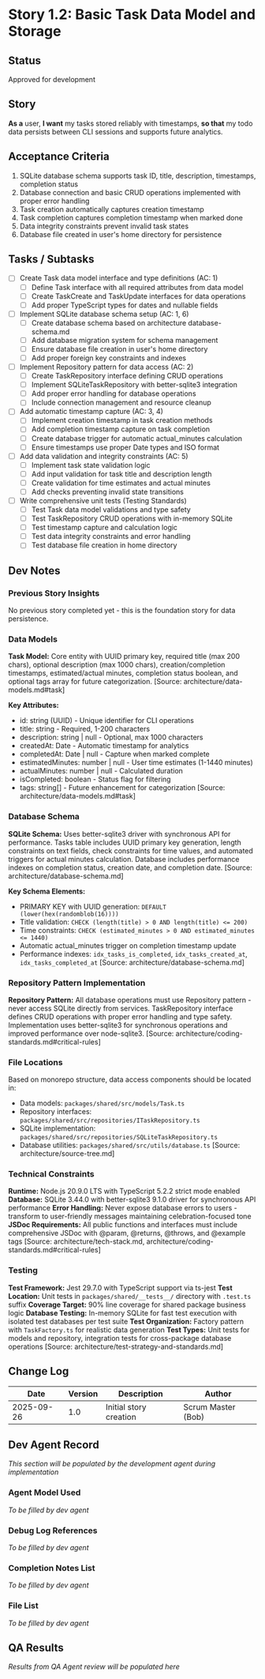 # Story 1.2: Basic Task Data Model and Storage

## Status
Approved for development

## Story
**As a** user,
**I want** my tasks stored reliably with timestamps,
**so that** my todo data persists between CLI sessions and supports future analytics.

## Acceptance Criteria
1. SQLite database schema supports task ID, title, description, timestamps, completion status
2. Database connection and basic CRUD operations implemented with proper error handling
3. Task creation automatically captures creation timestamp
4. Task completion captures completion timestamp when marked done
5. Data integrity constraints prevent invalid task states
6. Database file created in user's home directory for persistence

## Tasks / Subtasks
- [ ] Create Task data model interface and type definitions (AC: 1)
  - [ ] Define Task interface with all required attributes from data model
  - [ ] Create TaskCreate and TaskUpdate interfaces for data operations
  - [ ] Add proper TypeScript types for dates and nullable fields
- [ ] Implement SQLite database schema setup (AC: 1, 6)
  - [ ] Create database schema based on architecture database-schema.md
  - [ ] Add database migration system for schema management
  - [ ] Ensure database file creation in user's home directory
  - [ ] Add proper foreign key constraints and indexes
- [ ] Implement Repository pattern for data access (AC: 2)
  - [ ] Create TaskRepository interface defining CRUD operations
  - [ ] Implement SQLiteTaskRepository with better-sqlite3 integration
  - [ ] Add proper error handling for database operations
  - [ ] Include connection management and resource cleanup
- [ ] Add automatic timestamp capture (AC: 3, 4)
  - [ ] Implement creation timestamp in task creation methods
  - [ ] Add completion timestamp capture on task completion
  - [ ] Create database trigger for automatic actual_minutes calculation
  - [ ] Ensure timestamps use proper Date types and ISO format
- [ ] Add data validation and integrity constraints (AC: 5)
  - [ ] Implement task state validation logic
  - [ ] Add input validation for task title and description length
  - [ ] Create validation for time estimates and actual minutes
  - [ ] Add checks preventing invalid state transitions
- [ ] Write comprehensive unit tests (Testing Standards)
  - [ ] Test Task data model validations and type safety
  - [ ] Test TaskRepository CRUD operations with in-memory SQLite
  - [ ] Test timestamp capture and calculation logic
  - [ ] Test data integrity constraints and error handling
  - [ ] Test database file creation in home directory

## Dev Notes

### Previous Story Insights
No previous story completed yet - this is the foundation story for data persistence.

### Data Models
**Task Model:** Core entity with UUID primary key, required title (max 200 chars), optional description (max 1000 chars), creation/completion timestamps, estimated/actual minutes, completion status boolean, and optional tags array for future categorization. [Source: architecture/data-models.md#task]

**Key Attributes:**
- id: string (UUID) - Unique identifier for CLI operations
- title: string - Required, 1-200 characters
- description: string | null - Optional, max 1000 characters
- createdAt: Date - Automatic timestamp for analytics
- completedAt: Date | null - Capture when marked complete
- estimatedMinutes: number | null - User time estimates (1-1440 minutes)
- actualMinutes: number | null - Calculated duration
- isCompleted: boolean - Status flag for filtering
- tags: string[] - Future enhancement for categorization
[Source: architecture/data-models.md#task]

### Database Schema
**SQLite Schema:** Uses better-sqlite3 driver with synchronous API for performance. Tasks table includes UUID primary key generation, length constraints on text fields, check constraints for time values, and automated triggers for actual minutes calculation. Database includes performance indexes on completion status, creation date, and completion date. [Source: architecture/database-schema.md]

**Key Schema Elements:**
- PRIMARY KEY with UUID generation: `DEFAULT (lower(hex(randomblob(16))))`
- Title validation: `CHECK (length(title) > 0 AND length(title) <= 200)`
- Time constraints: `CHECK (estimated_minutes > 0 AND estimated_minutes <= 1440)`
- Automatic actual_minutes trigger on completion timestamp update
- Performance indexes: `idx_tasks_is_completed`, `idx_tasks_created_at`, `idx_tasks_completed_at`
[Source: architecture/database-schema.md]

### Repository Pattern Implementation
**Repository Pattern:** All database operations must use Repository pattern - never access SQLite directly from services. TaskRepository interface defines CRUD operations with proper error handling and type safety. Implementation uses better-sqlite3 for synchronous operations and improved performance over node-sqlite3. [Source: architecture/coding-standards.md#critical-rules]

### File Locations
Based on monorepo structure, data access components should be located in:
- Data models: `packages/shared/src/models/Task.ts`
- Repository interfaces: `packages/shared/src/repositories/ITaskRepository.ts`
- SQLite implementation: `packages/shared/src/repositories/SQLiteTaskRepository.ts`
- Database utilities: `packages/shared/src/utils/database.ts`
[Source: architecture/source-tree.md]

### Technical Constraints
**Runtime:** Node.js 20.9.0 LTS with TypeScript 5.2.2 strict mode enabled
**Database:** SQLite 3.44.0 with better-sqlite3 9.1.0 driver for synchronous API performance
**Error Handling:** Never expose database errors to users - transform to user-friendly messages maintaining celebration-focused tone
**JSDoc Requirements:** All public functions and interfaces must include comprehensive JSDoc with @param, @returns, @throws, and @example tags
[Source: architecture/tech-stack.md, architecture/coding-standards.md#critical-rules]

### Testing
**Test Framework:** Jest 29.7.0 with TypeScript support via ts-jest
**Test Location:** Unit tests in `packages/shared/__tests__/` directory with `.test.ts` suffix
**Coverage Target:** 90% line coverage for shared package business logic
**Database Testing:** In-memory SQLite for fast test execution with isolated test databases per test suite
**Test Organization:** Factory pattern with `TaskFactory.ts` for realistic data generation
**Test Types:** Unit tests for models and repository, integration tests for cross-package database operations
[Source: architecture/test-strategy-and-standards.md]

## Change Log
| Date | Version | Description | Author |
|------|---------|-------------|---------|
| 2025-09-26 | 1.0 | Initial story creation | Scrum Master (Bob) |

## Dev Agent Record
*This section will be populated by the development agent during implementation*

### Agent Model Used
*To be filled by dev agent*

### Debug Log References
*To be filled by dev agent*

### Completion Notes List
*To be filled by dev agent*

### File List
*To be filled by dev agent*

## QA Results
*Results from QA Agent review will be populated here*